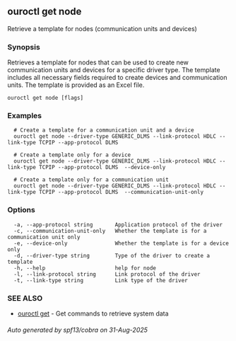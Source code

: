 ## ouroctl get node

Retrieve a template for nodes (communication units and devices)

### Synopsis

Retrieves a template for nodes that can be used to create new communication units and devices for a specific driver type.
The template includes all necessary fields required to create devices and communication units.
The template is provided as an Excel file.

```
ouroctl get node [flags]
```

### Examples

```
  # Create a template for a communication unit and a device
  ouroctl get node --driver-type GENERIC_DLMS --link-protocol HDLC --link-type TCPIP --app-protocol DLMS

  # Create a template only for a device
  ouroctl get node --driver-type GENERIC_DLMS --link-protocol HDLC --link-type TCPIP --app-protocol DLMS  --device-only

  # Create a template only for a communication unit
  ouroctl get node --driver-type GENERIC_DLMS --link-protocol HDLC --link-type TCPIP --app-protocol DLMS  --communication-unit-only
```

### Options

```
  -a, --app-protocol string       Application protocol of the driver
  -c, --communication-unit-only   Whether the template is for a communication unit only
  -e, --device-only               Whether the template is for a device only
  -d, --driver-type string        Type of the driver to create a template
  -h, --help                      help for node
  -l, --link-protocol string      Link protocol of the driver
  -t, --link-type string          Link type of the driver
```

### SEE ALSO

* [ouroctl get](ouroctl_get.md)	 - Get commands to retrieve system data

###### Auto generated by spf13/cobra on 31-Aug-2025
